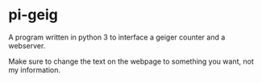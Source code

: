 # pi-geig
A program written in python 3 to interface a geiger counter and a webserver.

Make sure to change the text on the webpage to something you want, not my information.
